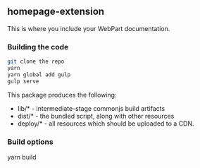 ## homepage-extension

This is where you include your WebPart documentation.

### Building the code

```bash
git clone the repo
yarn
yarn global add gulp
gulp serve
```

This package produces the following:

- lib/\* - intermediate-stage commonjs build artifacts
- dist/\* - the bundled script, along with other resources
- deploy/\* - all resources which should be uploaded to a CDN.

### Build options

yarn build
